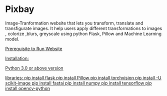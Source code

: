 # Pixbay
Image-Tranformation website that lets you transform, translate and transfigurate images.
It help users apply different transformations to images , colorize ,blurs, greyscale using python Flask, Pillow and Machine Learning model.

<u>Prerequisite to Run Website<u>

Installation:
  
Python 3.0 or above version

<u>libraries:<u>
pip install flask
pip install Pillow
pip install torchvision
pip install -U scikit-image
pip install fastai
pip install numpy
pip install tensorflow
pip install opencv-python
